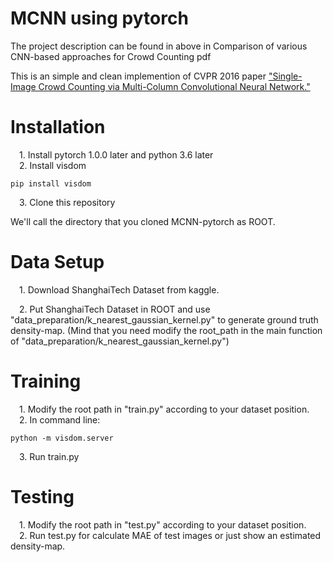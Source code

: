 # MCNN using pytorch
The project description can be found in above in Comparison of various CNN-based approaches for Crowd Counting pdf


This is an simple and clean implemention of CVPR 2016 paper ["Single-Image Crowd Counting via Multi-Column Convolutional Neural Network."](http://www.cv-foundation.org/openaccess/content_cvpr_2016/papers/Zhang_Single-Image_Crowd_Counting_CVPR_2016_paper.pdf)

# Installation
&emsp;1. Install pytorch 1.0.0 later and python 3.6 later  
&emsp;2. Install visdom  
```pip
pip install visdom
```
&emsp;3. Clone this repository  

We'll call the directory that you cloned MCNN-pytorch as ROOT.
# Data Setup
&emsp;1. Download ShanghaiTech Dataset from kaggle.
  
&emsp;2. Put ShanghaiTech Dataset in ROOT and use "data_preparation/k_nearest_gaussian_kernel.py" to generate ground truth density-map. (Mind that you need modify the root_path in the main function of "data_preparation/k_nearest_gaussian_kernel.py")  
# Training
&emsp;1. Modify the root path in "train.py" according to your dataset position.   
&emsp;2. In command line:
```
python -m visdom.server
```  
&emsp;3. Run train.py
# Testing
&emsp;1. Modify the root path in "test.py" according to your dataset position.  
&emsp;2. Run test.py for calculate MAE of test images or just show an estimated density-map.  
